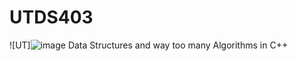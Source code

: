 # UTDS403
![UT]![image](https://github.com/user-attachments/assets/fc5ca9c5-b3ee-4ba1-93b9-92cf5a107fa6)
Data Structures and way too many Algorithms in C++
